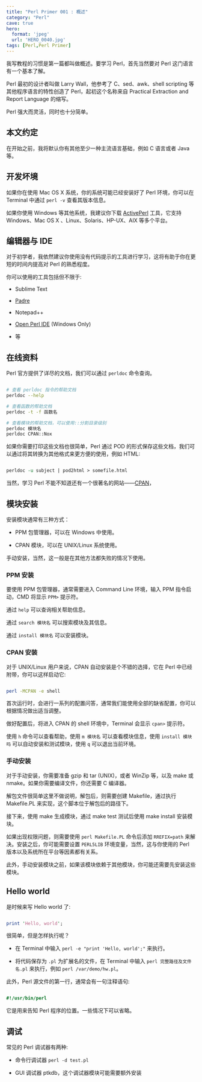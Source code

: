 ```yaml
---
title: "Perl Primer 001 : 概述"
category: "Perl"
cave: true
hero:
  format: 'jpeg'
  url: 'HERO_0040.jpg'
tags: [Perl,Perl Primer]
---
```

我写教程的习惯是第一篇都叫做概述。要学习 Perl，首先当然要对 Perl 这门语言有一个基本了解。

Perl 最初的设计者叫做 Larry Wall，他参考了 C、sed、awk、shell scripting 等其他程序语言的特性创造了 Perl，起初这个名称来自 Practical Extraction and Report Language 的缩写。

Perl 强大而灵活，同时也十分简单。

## 本文约定

在开始之前，我将默认你有其他至少一种主流语言基础，例如 C 语言或者 Java 等。

## 开发坏境

如果你在使用 Mac OS X 系统，你的系统可能已经安装好了 Perl 环境，你可以在 Terminal 中通过 `perl -v` 查看其版本信息。

如果你使用 Windows 等其他系统，我建议你下载 [ActivePerl](https://www.activestate.com/activeperl/downloads) 工具，它支持 Windows、Mac OS X 、Linux、Solaris、HP-UX、AIX 等多个平台。

## 编辑器与 IDE

对于初学者，我依然建议你使用没有代码提示的工具进行学习，这将有助于你在更短的时间内提高对 Perl 的熟悉程度。

你可以使用的工具包括但不限于:

* Sublime Text

* [Padre](https://padre.perlide.org/download.html)

* Notepad++

* [Open Perl IDE](https://sourceforge.net/projects/open-perl-ide/files/) (Windows Only)

* 等

## 在线资料

Perl 官方提供了详尽的文档，我们可以通过 `perldoc` 命令查询。

```sh

# 查看 perldoc 指令的帮助文档
perldoc --help

# 查看函数的帮助文档
perldoc -t -f 函数名

# 查看模块的帮助文档，可以使用::分割目录级别
perldoc 模块名
perldoc CPAN::Nox

```

如果你需要打印这些文档也很简单，Perl 通过 POD 的形式保存这些文档，我们可以通过将其转换为其他格式来更方便的使用，例如 HTML:

```perl

perldoc -u subject | pod2html > somefile.html

```

当然，学习 Perl 不能不知道还有一个很著名的网站——[CPAN](https://cpan.perl.org/)，

## 模块安装

安装模块通常有三种方式：

* PPM 包管理器，可以在 Windows 中使用。

* CPAN 模块，可以在 UNIX/Linux 系统使用。

手动安装，当然，这一般是在其他方法都失败的情况下使用。

### PPM 安装

要使用 PPM 包管理器，通常需要进入 Command Line 环境，输入 PPM 指令启动，CMD 将显示 `PPM>` 提示符。

通过 `help` 可以查询相关帮助信息。

通过 `search 模块名` 可以搜索模块及其信息。

通过 `install 模块名` 可以安装模块。

### CPAN 安装

对于 UNIX/Linux 用户来说，CPAN 自动安装是个不错的选择，它在 Perl 中已经附带，你可以这样启动它:

```sh

perl -MCPAN -e shell

```

首次运行时，会进行一系列的配置问答，通常我们能使用全部的缺省配置，你可以根据情况做出适当调整。

做好配置后，将进入 CPAN 的 shell 环境中，Terminal 会显示 `cpan>` 提示符。

使用 `h` 命令可以查看帮助，使用 `m 模块名` 可以查看模块信息，使用 `install 模块吗` 可以自动安装和测试模块，使用 `q` 可以退出当前环境。

### 手动安装

对于手动安装，你需要准备 gzip 和 tar (UNIX)，或者 WinZip 等，以及 make 或 nmake。如果你需要编译文件，你还需要 C 编译器。

解包文件很简单这里不做说明，解包后，则需要创建 Makefile，通过执行 Makefile.PL 来实现，这个脚本位于解包后的路径下。

接下来，使用 make 生成模块，通过 make test 测试后使用 make install 安装模块。

如果出现权限问题，则需要使用 `perl Makefile.PL` 命令后添加 `RREFIX=path` 来解决。安装之后，你可能需要设置 `PERL5LIB` 环境变量，当然，这与你使用的 Perl 版本以及系统所在平台等因素都有关系。

此外，手动安装模块之前，如果该模块依赖于其他模块，你可能还需要先安装这些模块。

## Hello world

是时候来写 Hello world 了:

```perl

print 'Hello, world';

```

很简单，但是怎样执行呢？

* 在 Terminal 中输入 `perl -e "print 'Hello, world';"` 来执行。

* 将代码保存为 `.pl` 为扩展名的文件，在 Terminal 中输入 `perl 完整路径及文件名.pl` 来执行，例如 `perl /var/demo/hw.pl`。

此外，Perl 源文件的第一行，通常会有一句注释语句:

```perl

#!/usr/bin/perl

```

它是用来告知 Perl 程序的位置。一些情况下可以省略。

## 调试

常见的 Perl 调试器有两种:

* 命令行调试器 `perl -d test.pl`

* GUI 调试器 ptkdb，这个调试器模块可能需要额外安装
